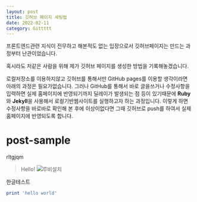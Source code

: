 ```yaml
---
layout: post
title: 깃허브 페이지 세팅법
date: 2022-02-11
category: Gittttt
---
```


프론트엔드관련 지식이 전무하고 해본적도 없는 입장으로서 깃허브페이지는 만드는 과정부터 난관이었습니다.

혹시라도 저같은 사람을 위해 제가 깃허브 페이지를 생성한 방법을 기록해놓겠습니다.


로컬저장소를 이용하지않고 깃허브를 통해서만 GitHub pages를 이용할 생각이라면 아래의 과정은 필요가없습니다. 그러나 GitHub를 통해서 바로 글을쓰거나 수정사항을 입력하면 실제 홈페이지에 반영되기까지 딜레이가 발생되는 점 등이 있기때문에 **Ruby**와 **Jekyll**을 사용해서 로컬기반웹사이트를 실행하고자 하는 과정입니다. 이렇게 하면 수정사항을 바로바로 확인해 본 후에 이상이없다면 그때 깃허브로 push를 하여서 실제 홈페이지에 반영되도록 합니다.
# post-sample
rltgjqm
> Hello!
![루비설치](/images/RubyInstall.png)

한글테스트
```ruby
print 'hello world'
```